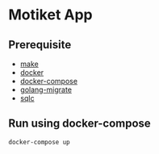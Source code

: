 # Motiket App

## Prerequisite

- [make](https://www.gnu.org/software/make/)
- [docker](https://www.docker.com/)
- [docker-compose](https://docs.docker.com/compose/)
- [golang-migrate](https://github.com/golang-migrate/migrate)
- [sqlc](https://github.com/kyleconroy/sqlc)

## Run using docker-compose

```bash
docker-compose up
```

